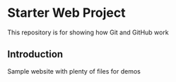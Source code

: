 # Starter Web Project

This repository is for showing how Git and GitHub work

## 	Introduction

Sample website with plenty of files for demos
